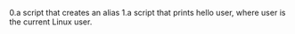 0.a script that creates an alias
1.a script that prints hello user, where user is the current Linux user.
